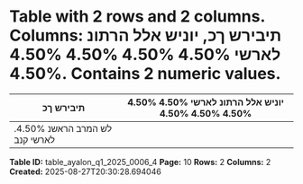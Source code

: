 # Table with 2 rows and 2 columns. Columns: תיבירש ךכ, יוניש אלל הרתונ לארשי 4.50% 4.50% 4.50% 4.50% 4.50%. Contains 2 numeric values.

| תיבירש ךכ | יוניש אלל הרתונ לארשי 4.50% 4.50% 4.50% 4.50% 4.50% |
|---|---|
| .4.50% לש המרב הראשנ לארשי קנב |  |

**Table ID:** table_ayalon_q1_2025_0006_4
**Page:** 10
**Rows:** 2
**Columns:** 2
**Created:** 2025-08-27T20:30:28.694046
